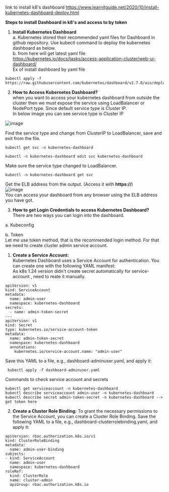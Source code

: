 link to install k8's dashboard 
https://www.learnitguide.net/2020/10/install-kubernetes-dashboard-deploy.html

**Steps to install Dashboard in k8's and access to by token**

1. **Install Kubernetes Dashboard**  
a. Kubernetes stored their recommended yaml files for Dashboard in github repository. Use kubectl command to deploy the kubernetes dashboard as below.  
b. from here will get latest yaml file https://kubernetes.io/docs/tasks/access-application-cluster/web-ui-dashboard/  
Ex of install dashboard by yaml file
```
kubectl apply -f https://raw.githubusercontent.com/kubernetes/dashboard/v2.7.0/aio/deploy/recommended.yaml
```

2. **How to Access Kubernetes Dashboard?**  
when you want to access your kubernetes dashboard from outside the cluster then we must expose the service using LoadBalancer or NodePort type. Since default service type is Cluster IP.  
In below image you can see service type is Cluster IP  

![image](https://github.com/soumya-devops/kubernetes/assets/37827483/cde7fa83-d36b-4022-96b2-78bfbb98280a)  

Find the service type and change from ClusterIP to LoadBalancer, save and exit from the file. 
```
kubectl get svc -n kubernetes-dashboard
```
```
kubectl -n kubernetes-dashboard edit svc kubernetes-dashboard
```
Make sure the service type changed to LoadBalancer.  
```
kubectl -n kubernetes-dashboard get svc
```
Get the ELB address from the output.  (Access it with **https://**)  
![image](https://github.com/soumya-devops/kubernetes/assets/37827483/761cd491-07ee-46e3-8820-248e51463d84)  
You can access your dashboard from any browser using the ELB address you have got.

3. **How to get Login Credentials to access Kubernetes Dashboard?**  
There are two ways you can login into the dashboard.

a. Kubeconfig

b. Token  
Let me use token method, that is the recommended login method. For that we need to create cluster admin service account.  
  1. **Create a Service Account:**  
     Kubernetes Dashboard uses a Service Account for authentication. You can create one with the following YAML manifest:  
     As k8s 1.24 version didn't create secret automatically for service-account , need to reate it manually.
     
```
apiVersion: v1
kind: ServiceAccount
metadata:
  name: admin-user
  namespace: kubernetes-dashboard
secrets:
  - name: admin-token-secret
---
apiVersion: v1
kind: Secret
type: kubernetes.io/service-account-token
metadata:
  name: admin-token-secret
  namespace: kubernetes-dashboard
  annotations:
    kubernetes.io/service-account.name: "admin-user"
```  
Save this YAML to a file, e.g., dashboard-adminuser.yaml, and apply it:

```
 kubectl apply -f dashboard-adminuser.yaml
 ```
Commands to check service account and secrets
```
kubectl get serviceaccount -n kubernetes-dashboard
kubectl describe serviceaccount admin-user -n kubernetes-dashboard
kubectl describe secret admin-token-secret -n kubernetes-dashboard --> get token here
```

2. **Create a Cluster Role Binding:**
To grant the necessary permissions to the Service Account, you can create a Cluster Role Binding. Save the following YAML to a file, e.g., dashboard-clusterrolebinding.yaml, and apply it:
```
apiVersion: rbac.authorization.k8s.io/v1
kind: ClusterRoleBinding
metadata:
  name: admin-user-binding
subjects:
- kind: ServiceAccount
  name: admin-user
  namespace: kubernetes-dashboard
roleRef:
  kind: ClusterRole
  name: cluster-admin
  apiGroup: rbac.authorization.k8s.io
```

